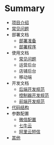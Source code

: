 # Summary

* [项目介绍](README.md)
* [常见问题](PROBLEM.md)
* 部署文档
    * [部署准备](deploy/READY.md)
    * [部署程序](deploy/CODE.md)
* 使用文档
    * [常见问题](use/PROBLEM.md)
    * 运营后台
    * 店铺后台
    * 移动端
* 开发文档
    * [后端开发规范](kaifa/JAVA.md)
    * [控制器开发规范](kaifa/CONTROLLER.md)
    * [前端开发规范](kaifa/VUE.md)
* [代码结构](CODE.md)
* 参数配置
    * [微信配置](params/WECHAT.md)
    * [七牛云](params/QINIU.md)
    * [阿里云短信](params/ALI.md)
* [其他](OTHER.md)

